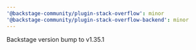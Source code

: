 ```yaml
---
'@backstage-community/plugin-stack-overflow': minor
'@backstage-community/plugin-stack-overflow-backend': minor
---
```


Backstage version bump to v1.35.1
